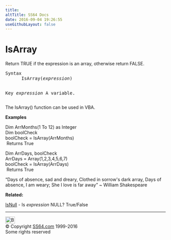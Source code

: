 ```yaml
---
title:
altTitle: SS64 Docs
date: 2016-09-04 19:26:55
useGithubLayout: false
---
```

<!-- #BeginLibraryItem "/Library/head_access.lbi" --><!-- #EndLibraryItem --><h1>IsArray</h1>
<p>  Return  TRUE if the expression is an array, otherwise return FALSE.</p>
<pre>Syntax
      IsArray(<i>expression</i>)

Key
   <i>expression</i>    A variable.</pre>
<p>The IsArray() function can be used in VBA.</p>
<p><b>Examples</b></p>
<p><span class="code">Dim ArrMonths(1 To 12) as Integer<br>
</span><span class="code">Dim  boolCheck<br>
boolCheck = IsArray(ArrMonths)<br> 
</span>&nbsp;Returns <span class="code">True</span></p>
<p><span class="code">Dim ArrDays, boolCheck<br>
ArrDays = Array(1,2,3,4,5,6,7) <br>
boolCheck = IsArray(ArrDays)<br>
</span>&nbsp;Returns <span class="code">True</span></p>
<p class="quote">“Days of absence, sad and dreary, Clothed in sorrow's dark array, Days of absence, I am weary; She I love is far away” ~ William Shakespeare</p>
<p><b>Related:</b></p>
<p><a href="isnull.html">IsNull</a> - Is <i>expression</i> NULL? True/False </p><!-- #BeginLibraryItem "/Library/foot_access.lbi" --><p>
<!-- access -->

<hr>
<div id="bl" class="footer"><a href="isarray.html#"><img src="../images/top.png" width="30" height="22" alt="Back to the Top"></a></div>
<div id="br" class="footer, tagline">© Copyright <a href="http://ss64.com/">SS64.com</a> 1999-2016<br>
Some rights reserved</div><!-- #EndLibraryItem -->

